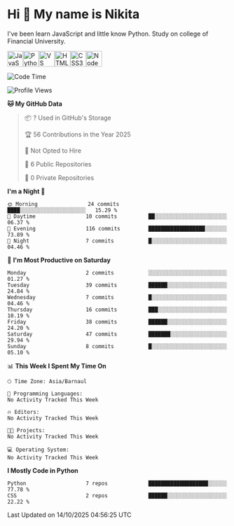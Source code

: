 Hi 👋 My name is Nikita
===============================================================================================================================

I've been learn JavaScript and little know Python. Study on college of Financial University.

<p align="left">
<a href="https://developer.mozilla.org/en-US/docs/Web/JavaScript" target="_blank" rel="noreferrer"><img src="https://raw.githubusercontent.com/danielcranney/readme-generator/main/public/icons/skills/javascript-colored.svg" alt="JavaScript" title="JavaScript" width="36" height="36" /></a><a href="https://www.python.org/" target="_blank" rel="noreferrer"><img src="https://raw.githubusercontent.com/danielcranney/readme-generator/main/public/icons/skills/python-colored.svg" alt="Python" title="Python" width="36" height="36" /></a><a href="https://code.visualstudio.com/" target="_blank" rel="noreferrer"><img src="https://raw.githubusercontent.com/danielcranney/readme-generator/main/public/icons/skills/visualstudiocode-colored.svg" alt="VS Code" title="VS Code" width="36" height="36" /></a><a href="https://developer.mozilla.org/en-US/docs/Glossary/HTML5" target="_blank" rel="noreferrer"><img src="https://raw.githubusercontent.com/danielcranney/readme-generator/main/public/icons/skills/html5-colored.svg" alt="HTML5" title="HTML5" width="36" height="36" /></a><a href="https://www.w3.org/TR/CSS/#css" target="_blank" rel="noreferrer"><img src="https://raw.githubusercontent.com/danielcranney/readme-generator/main/public/icons/skills/css3-colored.svg" alt="CSS3" title="CSS3" width="36" height="36" /></a><a href="https://nodejs.org/en/" target="_blank" rel="noreferrer"><img src="https://raw.githubusercontent.com/danielcranney/readme-generator/main/public/icons/skills/nodejs-colored.svg" alt="NodeJS" title="NodeJS" width="36" height="36" /></a>
</p>
                  
<!--START_SECTION:waka-->
![Code Time](http://img.shields.io/badge/Code%20Time-46%20hrs%2059%20mins-blue)

![Profile Views](http://img.shields.io/badge/Profile%20Views-0-blue)

**🐱 My GitHub Data** 

> 📦 ? Used in GitHub's Storage 
 > 
> 🏆 56 Contributions in the Year 2025
 > 
> 🚫 Not Opted to Hire
 > 
> 📜 6 Public Repositories 
 > 
> 🔑 0 Private Repositories 
 > 
**I'm a Night 🦉** 

```text
🌞 Morning                24 commits          ████░░░░░░░░░░░░░░░░░░░░░   15.29 % 
🌆 Daytime                10 commits          ██░░░░░░░░░░░░░░░░░░░░░░░   06.37 % 
🌃 Evening                116 commits         ██████████████████░░░░░░░   73.89 % 
🌙 Night                  7 commits           █░░░░░░░░░░░░░░░░░░░░░░░░   04.46 % 
```
📅 **I'm Most Productive on Saturday** 

```text
Monday                   2 commits           ░░░░░░░░░░░░░░░░░░░░░░░░░   01.27 % 
Tuesday                  39 commits          ██████░░░░░░░░░░░░░░░░░░░   24.84 % 
Wednesday                7 commits           █░░░░░░░░░░░░░░░░░░░░░░░░   04.46 % 
Thursday                 16 commits          ███░░░░░░░░░░░░░░░░░░░░░░   10.19 % 
Friday                   38 commits          ██████░░░░░░░░░░░░░░░░░░░   24.20 % 
Saturday                 47 commits          ███████░░░░░░░░░░░░░░░░░░   29.94 % 
Sunday                   8 commits           █░░░░░░░░░░░░░░░░░░░░░░░░   05.10 % 
```


📊 **This Week I Spent My Time On** 

```text
🕑︎ Time Zone: Asia/Barnaul

💬 Programming Languages: 
No Activity Tracked This Week

🔥 Editors: 
No Activity Tracked This Week

🐱‍💻 Projects: 
No Activity Tracked This Week

💻 Operating System: 
No Activity Tracked This Week
```

**I Mostly Code in Python** 

```text
Python                   7 repos             ███████████████████░░░░░░   77.78 % 
CSS                      2 repos             ██████░░░░░░░░░░░░░░░░░░░   22.22 % 
```




 Last Updated on 14/10/2025 04:56:25 UTC
<!--END_SECTION:waka-->
